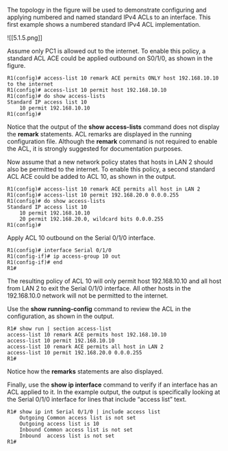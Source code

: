 The topology in the figure will be used to demonstrate configuring and applying numbered and named standard IPv4 ACLs to an interface. This first example shows a numbered standard IPv4 ACL implementation.

![[5.1.5.png]]

Assume only PC1 is allowed out to the internet. To enable this policy, a standard ACL ACE could be applied outbound on S0/1/0, as shown in the figure.

```
R1(config)# access-list 10 remark ACE permits ONLY host 192.168.10.10 to the internet
R1(config)# access-list 10 permit host 192.168.10.10
R1(config)# do show access-lists
Standard IP access list 10    
	10 permit 192.168.10.10
R1(config)#
```

Notice that the output of the **show access-lists** command does not display the **remark** statements. ACL remarks are displayed in the running configuration file. Although the **remark** command is not required to enable the ACL, it is strongly suggested for documentation purposes.

Now assume that a new network policy states that hosts in LAN 2 should also be permitted to the internet. To enable this policy, a second standard ACL ACE could be added to ACL 10, as shown in the output.

```
R1(config)# access-list 10 remark ACE permits all host in LAN 2
R1(config)# access-list 10 permit 192.168.20.0 0.0.0.255
R1(config)# do show access-lists
Standard IP access list 10    
	10 permit 192.168.10.10    
	20 permit 192.168.20.0, wildcard bits 0.0.0.255
R1(config)#
```

Apply ACL 10 outbound on the Serial 0/1/0 interface.

```
R1(config)# interface Serial 0/1/0
R1(config-if)# ip access-group 10 out
R1(config-if)# end
R1#
```

The resulting policy of ACL 10 will only permit host 192.168.10.10 and all host from LAN 2 to exit the Serial 0/1/0 interface. All other hosts in the 192.168.10.0 network will not be permitted to the internet.

Use the **show running-config** command to review the ACL in the configuration, as shown in the output.

```
R1# show run | section access-list
access-list 10 remark ACE permits host 192.168.10.10
access-list 10 permit 192.168.10.10
access-list 10 remark ACE permits all host in LAN 2
access-list 10 permit 192.168.20.0 0.0.0.255
R1#
```

Notice how the **remarks** statements are also displayed.

Finally, use the **show ip interface** command to verify if an interface has an ACL applied to it. In the example output, the output is specifically looking at the Serial 0/1/0 interface for lines that include “access list” text.

```
R1# show ip int Serial 0/1/0 | include access list  
	Outgoing Common access list is not set  
	Outgoing access list is 10  
	Inbound Common access list is not set  
	Inbound  access list is not set
R1#
```
